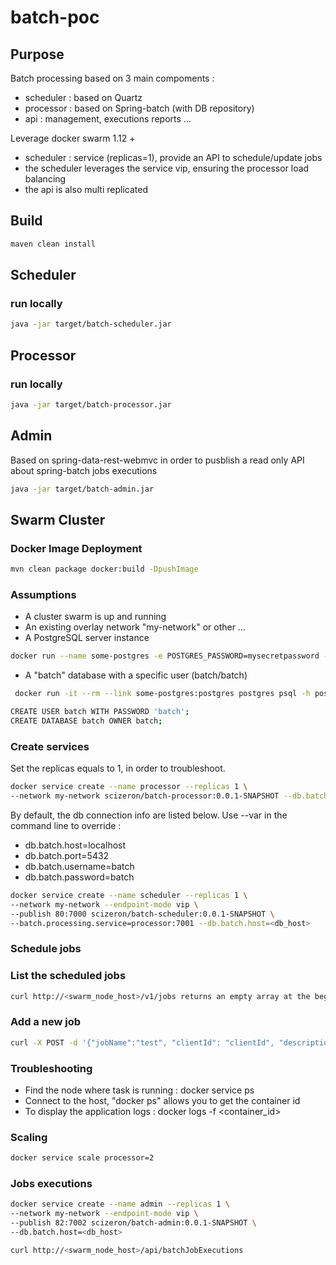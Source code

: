 # batch-poc

## Purpose

Batch processing based on 3 main compoments :
* scheduler : based on Quartz
* processor : based on Spring-batch (with DB repository)
* api       : management, executions reports ...

Leverage docker swarm 1.12 +

* scheduler   : service (replicas=1), provide an API to schedule/update jobs
* the scheduler leverages the service vip, ensuring the processor load balancing  
* the api is also multi replicated

## Build

```sh
maven clean install
```

## Scheduler

### run locally

```sh
java -jar target/batch-scheduler.jar
```

## Processor

### run locally

```sh
java -jar target/batch-processor.jar 
```

## Admin

Based on spring-data-rest-webmvc in order to pusblish a read only API about spring-batch jobs executions

```sh
java -jar target/batch-admin.jar 
```

## Swarm Cluster

###  Docker Image Deployment

```sh
mvn clean package docker:build -DpushImage
```

### Assumptions

* A cluster swarm is up and running
* An existing overlay network "my-network" or other ...
* A PostgreSQL server instance

```sh
docker run --name some-postgres -e POSTGRES_PASSWORD=mysecretpassword -d -p 5432:5432 postgres
```

* A "batch" database with a specific user (batch/batch)

```sh
 docker run -it --rm --link some-postgres:postgres postgres psql -h postgres -U postgres
```

```sh
CREATE USER batch WITH PASSWORD 'batch';
CREATE DATABASE batch OWNER batch;
```

### Create services

Set the replicas equals to 1, in order to troubleshoot.

```sh
docker service create --name processor --replicas 1 \
--network my-network scizeron/batch-processor:0.0.1-SNAPSHOT --db.batch.host=<db_host>
```

By default, the db connection info are listed below. Use --var in the command line to override :
* db.batch.host=localhost
* db.batch.port=5432
* db.batch.username=batch
* db.batch.password=batch

```sh
docker service create --name scheduler --replicas 1 \
--network my-network --endpoint-mode vip \
--publish 80:7000 scizeron/batch-scheduler:0.0.1-SNAPSHOT \
--batch.processing.service=processor:7001 --db.batch.host=<db_host>
```

### Schedule jobs

### List the scheduled jobs

```sh
curl http://<swarm_node_host>/v1/jobs returns an empty array at the begining.
```

### Add a new job

```sh
curl -X POST -d '{"jobName":"test", "clientId": "clientId", "description": "desc", "cronExpression": "0 * 14 * * ?"}' http://<swarm_node_host>/v1/jobs
```

### Troubleshooting

* Find the node where task is running : docker service ps <service>
* Connect to the host, "docker ps" allows you to get the container id
* To display the application logs : docker logs -f <container_id>

### Scaling

```sh
docker service scale processor=2
```

### Jobs executions

```sh
docker service create --name admin --replicas 1 \
--network my-network --endpoint-mode vip \
--publish 82:7002 scizeron/batch-admin:0.0.1-SNAPSHOT \
--db.batch.host=<db_host>
```

```sh
curl http://<swarm_node_host>/api/batchJobExecutions
```
